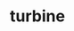 ---
title: "turbine"
layout: cache
categories: [package, develop-2023-12-03]
meta: {"versions": ["1.3.0"], "compilers": ["cce@=15.0.1", "gcc@=10.3.0", "gcc@=11.4.0", "gcc@=9.4.0", "oneapi@=2023.2.0"], "oss": ["rhel8", "sle_hpc15", "ubuntu20.04"], "platforms": ["linux"], "targets": ["neoverse_v1", "ppc64le", "x86_64_v3", "x86_64_v4", "zen4"], "stacks": ["e4s", "e4s-cray-rhel", "e4s-cray-sles", "e4s-neoverse_v1", "e4s-oneapi", "e4s-power", "root"], "num_specs": 6, "num_specs_by_stack": {"e4s-cray-rhel": 1, "root": 6, "e4s-cray-sles": 1, "e4s-neoverse_v1": 1, "e4s-power": 1, "e4s": 1, "e4s-oneapi": 1}}
spec_details: [{"hash": "j37izldy7h5fvwea3fptt46m2ce2n3yn", "compiler": "cce@=15.0.1", "versions": ["1.3.0"], "os": "rhel8", "platform": "linux", "target": "zen4", "variants": ["build_system=autotools", "~hdf5", "~python", "~r"], "stacks": ["e4s-cray-rhel", "root"], "size": "-", "tarball": "https://binaries.spack.io/releases/develop-2023-12-03/build_cache/linux-rhel8-zen4/cce-15.0.1/turbine-1.3.0/linux-rhel8-zen4-cce-15.0.1-turbine-1.3.0-j37izldy7h5fvwea3fptt46m2ce2n3yn.spack"}, {"hash": "t6bvmdh2mlpcunllotbo7xay6rucedxv", "compiler": "gcc@=10.3.0", "versions": ["1.3.0"], "os": "sle_hpc15", "platform": "linux", "target": "x86_64_v4", "variants": ["build_system=autotools", "~hdf5", "~python", "~r"], "stacks": ["e4s-cray-sles", "root"], "size": "-", "tarball": "https://binaries.spack.io/releases/develop-2023-12-03/build_cache/linux-sle_hpc15-x86_64_v4/gcc-10.3.0/turbine-1.3.0/linux-sle_hpc15-x86_64_v4-gcc-10.3.0-turbine-1.3.0-t6bvmdh2mlpcunllotbo7xay6rucedxv.spack"}, {"hash": "ongqzimnfuk4btja7cn5qqqplx5onipq", "compiler": "gcc@=11.4.0", "versions": ["1.3.0"], "os": "ubuntu20.04", "platform": "linux", "target": "neoverse_v1", "variants": ["build_system=autotools", "~hdf5", "~python", "~r"], "stacks": ["root", "e4s-neoverse_v1"], "size": "-", "tarball": "https://binaries.spack.io/releases/develop-2023-12-03/build_cache/linux-ubuntu20.04-neoverse_v1/gcc-11.4.0/turbine-1.3.0/linux-ubuntu20.04-neoverse_v1-gcc-11.4.0-turbine-1.3.0-ongqzimnfuk4btja7cn5qqqplx5onipq.spack"}, {"hash": "a5m6oar43nd54t5y5ftfstguyods5v6a", "compiler": "gcc@=9.4.0", "versions": ["1.3.0"], "os": "ubuntu20.04", "platform": "linux", "target": "ppc64le", "variants": ["build_system=autotools", "~hdf5", "~python", "~r"], "stacks": ["e4s-power", "root"], "size": "-", "tarball": "https://binaries.spack.io/releases/develop-2023-12-03/build_cache/linux-ubuntu20.04-ppc64le/gcc-9.4.0/turbine-1.3.0/linux-ubuntu20.04-ppc64le-gcc-9.4.0-turbine-1.3.0-a5m6oar43nd54t5y5ftfstguyods5v6a.spack"}, {"hash": "qkbvsxruewob5cswvo67aancjj3zokak", "compiler": "gcc@=11.4.0", "versions": ["1.3.0"], "os": "ubuntu20.04", "platform": "linux", "target": "x86_64_v3", "variants": ["build_system=autotools", "~hdf5", "~python", "~r"], "stacks": ["root", "e4s"], "size": "-", "tarball": "https://binaries.spack.io/releases/develop-2023-12-03/build_cache/linux-ubuntu20.04-x86_64_v3/gcc-11.4.0/turbine-1.3.0/linux-ubuntu20.04-x86_64_v3-gcc-11.4.0-turbine-1.3.0-qkbvsxruewob5cswvo67aancjj3zokak.spack"}, {"hash": "jlyi5zvjt3felaweo75d23rgjy6guj6m", "compiler": "oneapi@=2023.2.0", "versions": ["1.3.0"], "os": "ubuntu20.04", "platform": "linux", "target": "x86_64_v3", "variants": ["build_system=autotools", "~hdf5", "~python", "~r"], "stacks": ["root", "e4s-oneapi"], "size": "-", "tarball": "https://binaries.spack.io/releases/develop-2023-12-03/build_cache/linux-ubuntu20.04-x86_64_v3/oneapi-2023.2.0/turbine-1.3.0/linux-ubuntu20.04-x86_64_v3-oneapi-2023.2.0-turbine-1.3.0-jlyi5zvjt3felaweo75d23rgjy6guj6m.spack"}]
---